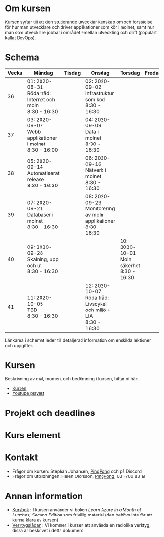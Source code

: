 # Om kursen

Kursen syftar till att den studerande utvecklar kunskap om och förståelse för hur man utvecklare och driver applikationer som kör i molnet, samt hur man som utvecklare jobbar i området emellan utveckling och drift (populärt kallat DevOps).

# Schema

Vecka|Måndag|Tisdag |Onsdag |Torsdag|Fredag
-----|-------|-------|------|------|------
36|01: 2020-08-31<br />Röda tråd: Internet och moln<br />8:30 - 16:30|        |02: 2020-09-02<br />Infrastruktur som kod<br />8:30 - 16:30||
37|03: 2020-09-07<br />Webb applikationer i molnet<br />8:30 - 16:00||04: 2020-09-09<br />Data i molnet<br />8:30 - 16:30||
38|05: 2020-09-14<br />Automatiserat release<br />8:30 - 16:30||06: 2020-09-16<br />Nätverk i molnet<br />8:30 - 16:30||
39|07: 2020-09-21<br />Databaser i molnet<br />8:30 - 16:30||08: 2020-09-23<br />Monitorering av moln applikationer<br />8:30 - 16:30||        
40|09: 2020-09-28<br />Skalning, upp och ut<br />8:30 - 16:30|||10: 2020-10-01<br />Moln säkerhet<br />8:30 - 16:30|
41|11: 2020-10-05<br />TBD<br />8:30 - 16:30||12: 2020-10-07<br />Röda tråd: Livscykel och miljö + LIA<br />8:30 - 16:30||

Länkarna i schemat leder till detaljerad information om enskilda lektioner och uppgifter.

# Kursen

Beskrivning av mål, moment och bedömning i kursen, hittar ni här:

* [Kursen](info_course.md)
* [Youtube playlist](https://www.youtube.com/playlist?list=PLIZnNw5DogHdurntHiGj6v4KQ0CT5rQXu)

# Projekt och deadlines


# Kurs element

# Kontakt
* Frågor om kursen: Stephan Johansen, [PingPong](https://yh.pingpong.se/courseId/xx/) och på Discord
* Frågor om utbildningen: Helén Olofsson, [PingPong](https://yh.pingpong.se/courseId/xx/), 031-700 83 19

# Annan information

* [Kursbok](info_learningmaterial.md) : I kursen använder vi boken *Learn Azure in a Month of Lunches, Second Edition* som frivillig material (den behövs inte för att kunna klara av kursen)
* [Verktygslådan](info_tools.md) : Vi kommer i kursen att använda en rad olika verktyg, dissa är beskrivet i detta dokument